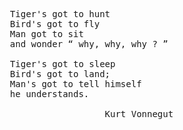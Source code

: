 <pre>
  Tiger's got to hunt
  Bird's got to fly
  Man got to sit
  and wonder “ why, why, why ? ”

  Tiger's got to sleep
  Bird's got to land;
  Man's got to tell himself
  he understands.

                    Kurt Vonnegut
</pre>
